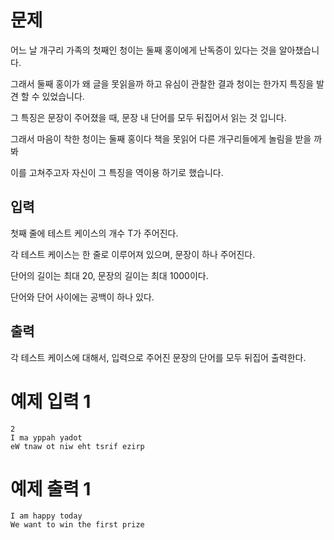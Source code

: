 # 문제 
어느 날 개구리 가족의 첫째인 청이는 둘째 홍이에게 난독증이 있다는 것을 알아챘습니다.

그래서 둘째 홍이가 왜 글을 못읽을까 하고 유심이 관찰한 결과 청이는 한가지 특징을 발견 할 수 있었습니다.

그 특징은 문장이 주어졌을 때, 문장 내 단어를 모두 뒤집어서 읽는 것 입니다.
 
그래서 마음이 착한 청이는  둘째 홍이다 책을 못읽어 다른 개구리들에게 놀림을 받을 까봐 

이를 고쳐주고자 자신이 그 특징을 역이용 하기로 했습니다.


## 입력
 첫째 줄에 테스트 케이스의 개수 T가 주어진다. 

 각 테스트 케이스는 한 줄로 이루어져 있으며, 문장이 하나 주어진다. 
 
 단어의 길이는 최대 20, 문장의 길이는 최대 1000이다. 
 
 단어와 단어 사이에는 공백이 하나 있다.

## 출력
각 테스트 케이스에 대해서, 입력으로 주어진 문장의 단어를 모두 뒤집어 출력한다.

# 예제 입력 1
    2
    I ma yppah yadot
    eW tnaw ot niw eht tsrif ezirp
   
# 예제 출력 1 
    I am happy today
    We want to win the first prize